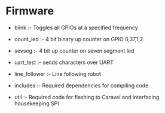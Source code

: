 # Firmware 

- blink :- Toggles all GPIOs at a specified frequency
- count_led :- 4 bit binary up counter on GPIO 0,37,1,2
- sevseg :- 4 bit up counter on seven segment led
- uart_test :- sends characters over UART
- line_follower :- Line following robot


- includes :- Required dependencies for compiling code 
- util :- Required code for flashing to Caravel and interfacing housekeeping SPI